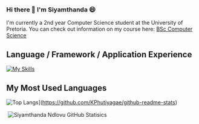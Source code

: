 ### Hi there 👋 I'm Siyamthanda 😄

<!--
**thunderain/thunderain** is a ✨ _special_ ✨ repository because its `README.md` (this file) appears on your GitHub profile.

Here are some ideas to get you started:

- 🔭 I’m currently working on ...
- 🌱 I’m currently learning ...
- 👯 I’m looking to collaborate on ...
- 🤔 I’m looking for help with ...
- 💬 Ask me about ...
- 📫 How to reach me: ...
- 😄 Pronouns: ...
- ⚡ Fun fact: Shrek is the greatest animated movie of all time
-->

I'm currently a 2nd year Computer Science student at the University of Pretoria.
You can check out information on my course here: [BSc Computer Science](https://www.up.ac.za/yearbooks/2023/pdf/programme/12134001)

<!--
## My Interests
I've been working on my graphic design skills
- From high school where we started with [scratch](https://scratch.mit.edu/about), Ive always been interested in the art of writing code as it amazes me everyday to the countless solutions that can be created.
- [Netflix](https://www.netflix.com) is a must, I cant live without watching series.
- I do enjoy going on hikes or camping. Wildlife is sometimes the best escape.
- I have a strong interest in hive and swarm intelligence. I hope to study further on these topics.
-->
## Language / Framework / Application Experience
<!-- [![My Skills](https://skills.thijs.gg/icons?i=java,py,cpp,nextjs,nodejs,mysql,git,vim,docker)](https://skills.thijs.gg) -->

[![My Skills](https://skills.thijs.gg/icons?i=html,css,js,cpp,nodejs,git,github,mysql,java,bootstrap)](https://skills.thijs.gg)

## My Most Used Languages
![Top Langs](https://github-readme-stats.vercel.app/api/top-langs/?username=KPhutiyagae)](https://github.com/KPhutiyagae/github-readme-stats)

<p>&nbsp;<img align="center" src="https://github-readme-stats.vercel.app/api?username=thunderain&show_icons=true&locale=en" alt="Siyamthanda Ndlovu GitHub Statisics"/></p>
